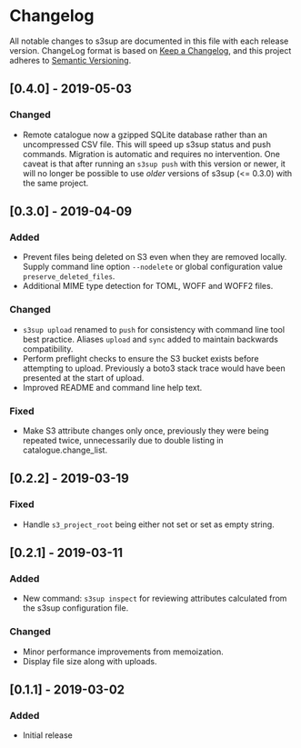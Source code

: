 # Changelog
All notable changes to s3sup are documented in this file with each release
version. ChangeLog format is based on [Keep a Changelog](https://keepachangelog.com/en/1.0.0/),
and this project adheres to [Semantic Versioning](https://semver.org/spec/v2.0.0.html).

## [0.4.0] - 2019-05-03
### Changed
 - Remote catalogue now a gzipped SQLite database rather than an uncompressed
   CSV file. This will speed up s3sup status and push commands. Migration is
   automatic and requires no intervention. One caveat is that after running an
   `s3sup push` with this version or newer, it will no longer be possible to
   use _older_ versions of s3sup (<= 0.3.0) with the same project.

## [0.3.0] - 2019-04-09
### Added
 - Prevent files being deleted on S3 even when they are removed locally.
   Supply command line option `--nodelete` or global configuration value
   `preserve_deleted_files`.
 - Additional MIME type detection for TOML, WOFF and WOFF2 files.

### Changed
 - `s3sup upload` renamed to `push` for consistency with command line tool best
   practice. Aliases `upload` and `sync` added to maintain backwards
   compatibility.
 - Perform preflight checks to ensure the S3 bucket exists before attempting to
   upload. Previously a boto3 stack trace would have been presented at the
   start of upload.
 - Improved README and command line help text.

### Fixed
 - Make S3 attribute changes only once, previously they were being repeated
   twice, unnecessarily due to double listing in catalogue.change\_list.


## [0.2.2] - 2019-03-19
### Fixed
 - Handle `s3_project_root` being either not set or set as empty string.


## [0.2.1] - 2019-03-11
### Added
 - New command: `s3sup inspect` for reviewing attributes calculated from the
   s3sup configuration file.

### Changed
 - Minor performance improvements from memoization.
 - Display file size along with uploads.


## [0.1.1] - 2019-03-02
### Added
- Initial release
